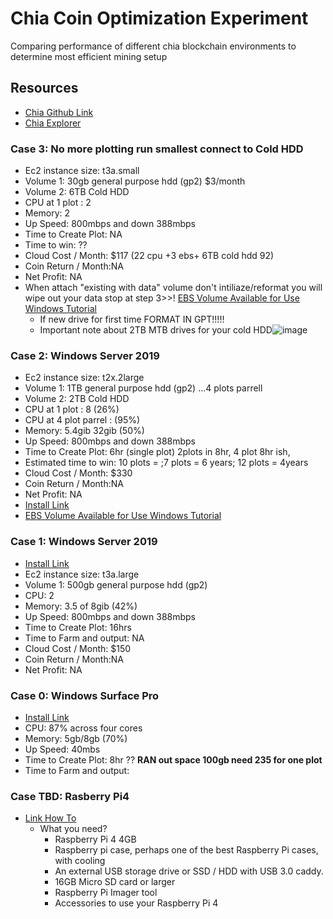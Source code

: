 # Chia Coin Optimization Experiment
Comparing performance of different chia blockchain environments to determine most efficient mining setup
## Resources
* [Chia Github Link](https://github.com/Chia-Network/chia-blockchain)
* [Chia Explorer](https://www.chiaexplorer.com/)
### Case 3: No more plotting run smallest connect to Cold HDD
* Ec2 instance size: t3a.small
* Volume 1: 30gb general purpose hdd (gp2) $3/month
* Volume 2: 6TB Cold HDD
* CPU at 1 plot : 2
* Memory: 2
* Up Speed: 800mbps and down 388mbps
* Time to Create Plot: NA
* Time to win: ??
* Cloud Cost / Month: $117 (22 cpu +3 ebs+ 6TB cold hdd 92)
* Coin Return / Month:NA
* Net Profit: NA
* When attach "existing with data" volume don't intiliaze/reformat you will wipe out your data stop at step 3>>! [EBS Volume Available for Use Windows Tutorial](https://docs.aws.amazon.com/AWSEC2/latest/WindowsGuide/ebs-using-volumes.html)
    * If new drive for first time FORMAT IN GPT!!!!!
    * Important note about 2TB MTB drives for your cold HDD![image](https://user-images.githubusercontent.com/44328319/119240571-77e76b00-bb1e-11eb-9343-88b5ef94fcfe.png)
### Case 2: Windows Server 2019 
* Ec2 instance size: t2x.2large 
* Volume 1: 1TB general purpose hdd (gp2) ...4 plots parrell
* Volume 2: 2TB Cold HDD
* CPU at 1 plot : 8 (26%)
* CPU at 4 plot parrel : (95%)
* Memory: 5.4gib 32gib (50%)
* Up Speed: 800mbps and down 388mbps
* Time to Create Plot: 6hr (single plot) 2plots in 8hr, 4 plot 8hr ish,
* Estimated time to win: 10 plots = ;7 plots = 6 years; 12 plots = 4years
* Cloud Cost / Month: $330 
* Coin Return / Month:NA
* Net Profit: NA
* [Install Link](https://github.com/Chia-Network/chia-blockchain/wiki/Quick-Start-Guide)
* [EBS Volume Available for Use Windows Tutorial](https://docs.aws.amazon.com/AWSEC2/latest/WindowsGuide/ebs-using-volumes.html)
### Case 1: Windows Server 2019  
* [Install Link](https://github.com/Chia-Network/chia-blockchain/wiki/Quick-Start-Guide)
* Ec2 instance size: t3a.large
* Volume 1: 500gb general purpose hdd (gp2)
* CPU: 2
* Memory: 3.5 of 8gib (42%)
* Up Speed: 800mbps and down 388mbps
* Time to Create Plot: 16hrs
* Time to Farm and output: NA
* Cloud Cost / Month: $150
* Coin Return / Month:NA
* Net Profit: NA
### Case 0: Windows Surface Pro  
* [Install Link](https://github.com/Chia-Network/chia-blockchain/wiki/Quick-Start-Guide)
* CPU: 87% across four cores
* Memory: 5gb/8gb (70%)
* Up Speed: 40mbs
* Time to Create Plot: 8hr ?? **RAN out space 100gb need 235 for one plot**
* Time to Farm and output:
### Case TBD: Rasberry Pi4 
* [Link How To](https://www.tomshardware.com/how-to/raspberry-pi-chia-coin)
    * What you need?
        - Raspberry Pi 4 4GB
        - Raspberry pi case, perhaps one of the best Raspberry Pi cases, with cooling
        - An external USB storage drive or SSD / HDD with USB 3.0 caddy.
        - 16GB Micro SD card or larger
        - Raspberry Pi Imager tool
        - Accessories to use your Raspberry Pi 4
